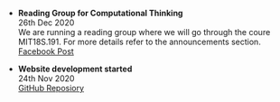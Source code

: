 <!-- News to be bullet points with HR -->


* **Reading Group for Computational Thinking**   
26th Dec 2020   
We are running a reading group where we will go through the coure MIT18S.191. For more details refer to the announcements section.
[Facebook Post](https://www.facebook.com/SCHIITK/posts/145692907347903)

* **Website development started**   
24th Nov 2020    
[GitHub Reposiory](https://github.com/SCH-IITK/SCH-IITK.github.io)
